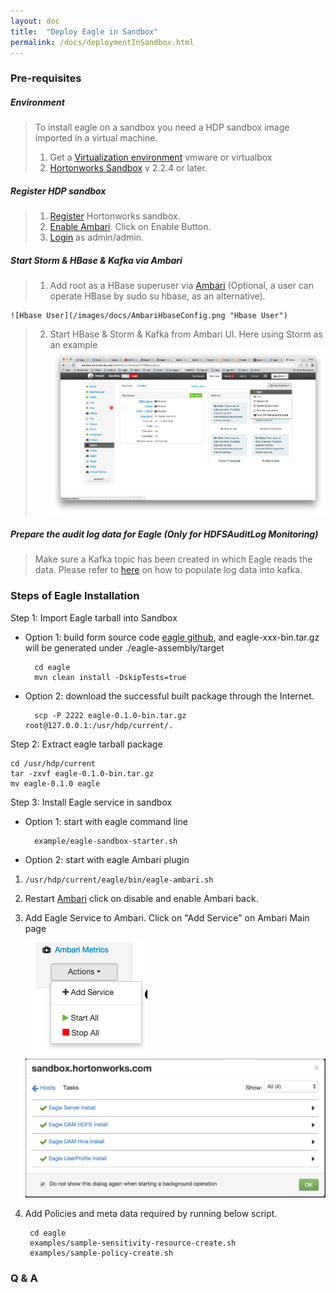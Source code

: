 ```yaml
---
layout: doc
title:  "Deploy Eagle in Sandbox"
permalink: /docs/deploymentInSandbox.html
---
```


### Pre-requisites

##### Environment
> To install eagle on a sandbox you need a HDP sandbox image imported in a virtual machine.
>
> 1. Get a [Virtualization environment](http://hortonworks.com/products/hortonworks-sandbox/#install) vmware or virtualbox 
> 2. [Hortonworks Sandbox](http://hortonworks.com/products/hortonworks-sandbox/#install) v 2.2.4 or later.

##### Register HDP sandbox
> 1. [Register](http://127.0.0.1:8888/) Hortonworks sandbox.
> 2. [Enable Ambari](http://127.0.0.1:8000/). Click on Enable Button.
> 3. [Login](http://127.0.0.1:8080) as admin/admin.

##### Start Storm & HBase & Kafka via Ambari
> 1. Add root as a HBase superuser via [Ambari](http://127.0.0.1:8080/#/main/services/HBASE/configs) (Optional, a user can operate HBase by sudo su hbase, as an alternative).
>
    ![Hbase User](/images/docs/AmbariHbaseConfig.png "Hbase User")
> 2. Start HBase & Storm & Kafka from Ambari UI. Here using Storm as an example
![Restart Services](/images/docs/startStorm.png "Services")

##### Prepare the audit log data for Eagle (Only for HDFSAuditLog Monitoring)
> Make sure a Kafka topic has been created in which Eagle reads the data.
> Please refer to [here](/docs/importHDFSAuditLog.html) on how to populate log data into kafka.

### Steps of Eagle Installation

Step 1: Import Eagle tarball into Sandbox

* Option 1: build form source code [eagle github](https://github.corp.ebay.com/eagle/eagle/tree/release1.0), and eagle-xxx-bin.tar.gz will be generated under ./eagle-assembly/target

        cd eagle
        mvn clean install -DskipTests=true


* Option 2: download the successful built package through the Internet.

        scp -P 2222 eagle-0.1.0-bin.tar.gz root@127.0.0.1:/usr/hdp/current/.


Step 2: Extract eagle tarball package

    cd /usr/hdp/current
    tar -zxvf eagle-0.1.0-bin.tar.gz
    mv eagle-0.1.0 eagle


Step 3: Install Eagle service in sandbox

* Option 1: start with eagle command line

        example/eagle-sandbox-starter.sh

* Option 2: start with eagle Ambari plugin
1. `/usr/hdp/current/eagle/bin/eagle-ambari.sh`

2. Restart [Ambari](http://127.0.0.1:8000/) click on disable and enable Ambari back.

3. Add Eagle Service to Ambari. Click on "Add Service" on Ambari Main page

    ![AddService](/images/docs/AddService.png "AddService")
    ![Eagle Services](/images/docs/EagleServiceSuccess.png "Eagle Services")

4. Add Policies and meta data required by running below script.

        cd eagle
        examples/sample-sensitivity-resource-create.sh
        examples/sample-policy-create.sh


### **Q & A**
